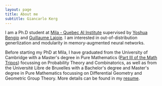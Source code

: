```yaml
---
layout: page
title: About me
subtitle: Giancarlo Kerg
---
```


I am a Ph.D student at <a href="https://mila.quebec/en/mila/">Mila - Quebec AI Institute</a> supervised by <a href="https://yoshuabengio.org/">Yoshua Bengio</a> and <a href="https://www.guillaumelajoie.com/">Guillaume Lajoie</a>. I am interested in out-of-distribution generlization and modularity in memory-augmented neural networks.

Before starting my PhD at Mila, I have graduated from the University of Cambridge with a Master's degree in Pure Mathematics (<a href="https://en.wikipedia.org/wiki/Part_III_of_the_Mathematical_Tripos">Part III of the Math Tripos</a>) focussing on Probability Theory and Combinatorics, as well as from the Université Libre de Bruxelles with a Bachelor's degree and Master's degree in Pure Mathematics focussing on Differential Geometry and Geometric Group Theory. More details can be found in my <a href="./pdf/CV.pdf">resume</a>.


